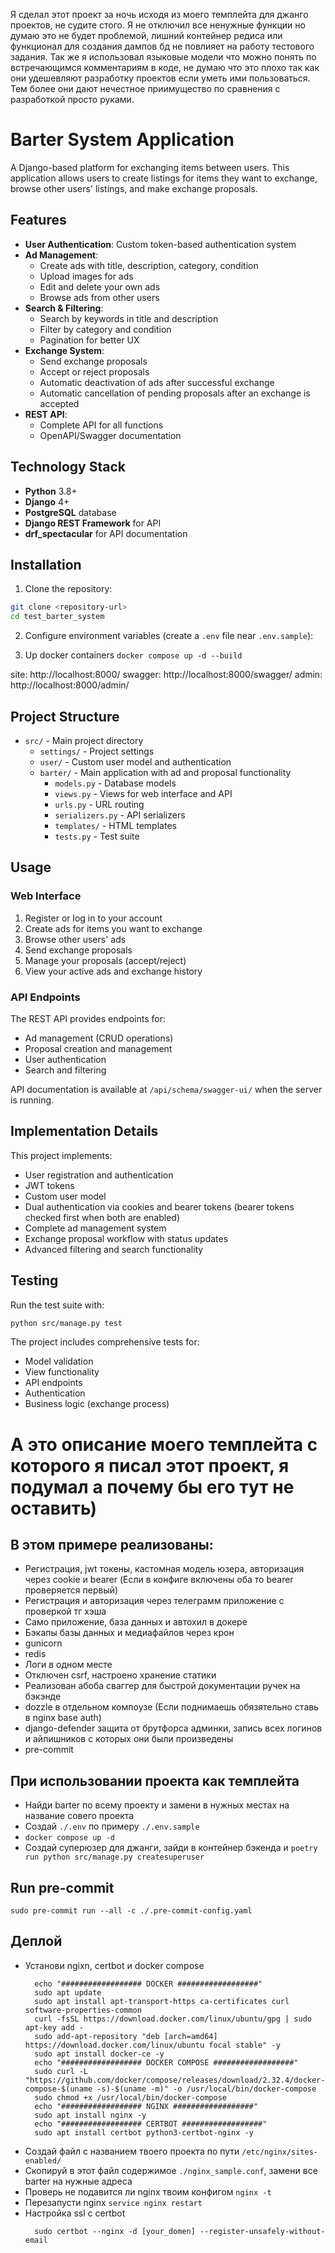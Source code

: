 Я сделал этот проект за ночь исходя из моего темплейта для джанго проектов, не судите стого.
Я не отключил все ненужные функции но думаю это не будет проблемой, лишний контейнер редиса или функционал для создания дампов бд не повлияет на работу тестового задания.
Так же я использовал языковые модели что можно понять по встречающимся комментариям в коде, не думаю что это плохо так как они удешевляют разработку проектов если уметь ими пользоваться.
Тем более они дают нечестное приимущество по сравнения с разработкой просто руками.  


# Barter System Application

A Django-based platform for exchanging items between users. This application allows users to create listings for items they want to exchange, browse other users' listings, and make exchange proposals.

## Features

- **User Authentication**: Custom token-based authentication system
- **Ad Management**:
  - Create ads with title, description, category, condition
  - Upload images for ads
  - Edit and delete your own ads
  - Browse ads from other users
- **Search & Filtering**:
  - Search by keywords in title and description
  - Filter by category and condition
  - Pagination for better UX
- **Exchange System**:
  - Send exchange proposals
  - Accept or reject proposals
  - Automatic deactivation of ads after successful exchange
  - Automatic cancellation of pending proposals after an exchange is accepted
- **REST API**:
  - Complete API for all functions
  - OpenAPI/Swagger documentation

## Technology Stack

- **Python** 3.8+
- **Django** 4+
- **PostgreSQL** database
- **Django REST Framework** for API
- **drf_spectacular** for API documentation

## Installation

1. Clone the repository:
```bash
git clone <repository-url>
cd test_barter_system
```

2. Configure environment variables (create a `.env` file near `.env.sample`):

3. Up docker containers `docker compose up -d --build`

site: http://localhost:8000/
swagger: http://localhost:8000/swagger/
admin: http://localhost:8000/admin/


## Project Structure

- `src/` - Main project directory
  - `settings/` - Project settings
  - `user/` - Custom user model and authentication
  - `barter/` - Main application with ad and proposal functionality
    - `models.py` - Database models
    - `views.py` - Views for web interface and API
    - `urls.py` - URL routing
    - `serializers.py` - API serializers
    - `templates/` - HTML templates
    - `tests.py` - Test suite

## Usage

### Web Interface

1. Register or log in to your account
2. Create ads for items you want to exchange
3. Browse other users' ads
4. Send exchange proposals
5. Manage your proposals (accept/reject)
6. View your active ads and exchange history

### API Endpoints

The REST API provides endpoints for:

- Ad management (CRUD operations)
- Proposal creation and management
- User authentication
- Search and filtering

API documentation is available at `/api/schema/swagger-ui/` when the server is running.

## Implementation Details

This project implements:
- User registration and authentication
- JWT tokens
- Custom user model
- Dual authentication via cookies and bearer tokens (bearer tokens checked first when both are enabled)
- Complete ad management system
- Exchange proposal workflow with status updates
- Advanced filtering and search functionality

## Testing

Run the test suite with:

```bash
python src/manage.py test
```

The project includes comprehensive tests for:
- Model validation
- View functionality
- API endpoints
- Authentication
- Business logic (exchange process)


# А это описание моего темплейта с которого я писал этот проект, я подумал а почему бы его тут не оставить)
## В этом примере реализованы:
 - Регистрация, jwt токены, кастомная модель юзера, авторизация через cookie и bearer (Если в конфиге включены оба то bearer проверяется первый)
 - Регистрация и авторизация через телеграмм приложение с проверкой тг хэша
 - Само приложение, база данных и автохил в докере
 - Бэкапы базы данных и медиафайлов через крон
 - gunicorn
 - redis
 - Логи в одном месте
 - Отключен csrf, настроено хранение статики
 - Реализован абоба сваггер для быстрой документации ручек на бэкэнде
 - dozzle в отдельном компоузе (Если поднимаешь обязятельно ставь в nginx base auth)
 - django-defender защита от брутфорса админки, запись всех логинов и айпишников с которых они были произведены
 - pre-commit

## При использовании проекта как темплейта
  - Найди barter по всему проекту и замени в нужных местах на название совего проекта
  - Создай `./.env` по примеру `./.env.sample`
  - `docker compose up -d`
  - Создай суперюзер для джанги, зайди в контейнер бэкенда и `poetry run python src/manage.py createsuperuser`

## Run pre-commit
  `sudo pre-commit run --all -c ./.pre-commit-config.yaml`

## Деплой
  - Установи ngixn, certbot и docker compose
    ```shell
      echo "################## DOCKER ##################"
      sudo apt update
      sudo apt install apt-transport-https ca-certificates curl software-properties-common
      curl -fsSL https://download.docker.com/linux/ubuntu/gpg | sudo apt-key add -
      sudo add-apt-repository "deb [arch=amd64] https://download.docker.com/linux/ubuntu focal stable" -y
      sudo apt install docker-ce -y
      echo "################## DOCKER COMPOSE ##################"
      sudo curl -L "https://github.com/docker/compose/releases/download/2.32.4/docker-compose-$(uname -s)-$(uname -m)" -o /usr/local/bin/docker-compose
      sudo chmod +x /usr/local/bin/docker-compose
      echo "################## NGINX ##################"
      sudo apt install nginx -y
      echo "################## CERTBOT ##################"
      sudo apt install certbot python3-certbot-nginx -y
    ```
  - Создай файл с названием твоего проекта по пути `/etc/nginx/sites-enabled/`
  - Скопируй в этот файл содержимое `./nginx_sample.conf`, замени все barter на нужные адреса
  - Проверь не подавится ли nginx твоим конфигом `nginx -t`
  - Перезапусти nginx `service nginx restart`
  - Настройка ssl с certbot
    ```shell
      sudo certbot --nginx -d [your_domen] --register-unsafely-without-email
    ```
